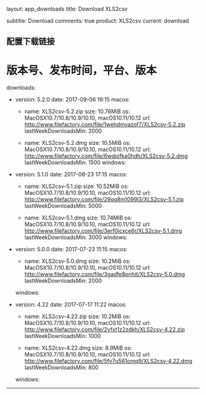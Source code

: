 layout: app_downloads
title: Download XLS2csv

subtitle: Download
comments: true
product: XLS2csv
current: download

## 配置下载链接
# 版本号、发布时间，平台、版本
downloads:
  - version: 5.2.0
    date: 2017-09-06 19:15
    macos:
      - name: XLS2csv-5.2.zip
        size: 10.76MiB
        os: MacOSX10.7/10.8/10.9/10.10, macOS10.11/10.12
        url: http://www.filefactory.com/file/1wehdmvazof7/XLS2csv-5.2.zip
        lastWeekDownloadsMin: 2000

      - name: XLS2csv-5.2.dmg
        size: 10.5MiB
        os: MacOSX10.7/10.8/10.9/10.10, macOS10.11/10.12
        url: http://www.filefactory.com/file/6wdpifka0hdh/XLS2csv-5.2.dmg
        lastWeekDownloadsMin: 1500
    windows:

  - version: 5.1.0
    date: 2017-08-23 17:15
    macos:
      - name: XLS2csv-5.1.zip
        size: 10.52MiB
        os: MacOSX10.7/10.8/10.9/10.10, macOS10.11/10.12
        url: http://www.filefactory.com/file/29qg8m1099l3/XLS2csv-5.1.zip
        lastWeekDownloadsMin: 5000

      - name: XLS2csv-5.1.dmg
        size: 10.74MiB
        os: MacOSX10.7/10.8/10.9/10.10, macOS10.11/10.12
        url: http://www.filefactory.com/file/3erf0icxce6r/XLS2csv-5.1.dmg
        lastWeekDownloadsMin: 3000
    windows:

  - version: 5.0.0
    date: 2017-07-23 11:15
    macos:
      - name: XLS2csv-5.0.dmg
        size: 10.2MiB
        os: MacOSX10.7/10.8/10.9/10.10, macOS10.11/10.12
        url: http://www.filefactory.com/file/3gadfe8pnhit/XLS2csv-5.0.dmg
        lastWeekDownloadsMin: 2000

    windows:

  - version: 4.22
    date: 2017-07-17 11:22
    macos:
      - name: XLS2csv-4.22.zip
        size: 10.2MiB
        os: MacOSX10.7/10.8/10.9/10.10, macOS10.11/10.12
        url: http://www.filefactory.com/file/2yfxt1z2zdkh/XLS2csv-4.22.zip
        lastWeekDownloadsMin: 1000

      - name: XLS2csv-4.22.dmg
        size: 8.9MiB
        os: MacOSX10.7/10.8/10.9/10.10, macOS10.11/10.12
        url: http://www.filefactory.com/file/5fv7u561omq9/XLS2csv-4.22.dmg
        lastWeekDownloadsMin: 800

    windows:

---